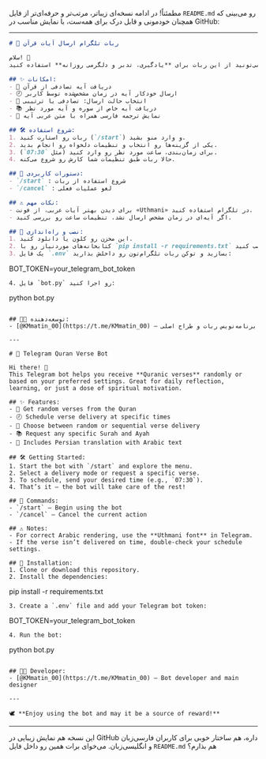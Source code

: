 مطمئناً! در ادامه نسخه‌ای زیباتر، مرتب‌تر و حرفه‌ای‌تر از فایل `README.md` رو می‌بینی که همچنان خودمونی و قابل درک برای همه‌ست، با نمایش مناسب در GitHub:

---

```markdown
# 🕌 ربات تلگرام ارسال آیات قرآن

سلام! 🙌  
این ربات تلگرام به شما کمک می‌کنه تا آیات قرآن کریم رو به صورت **تصادفی** یا طبق تنظیمات دلخواهتون دریافت کنید. می‌تونید از این ربات برای **یادگیری، تدبر و دلگرمی روزانه** استفاده کنید.

## ✨ امکانات:
- 📖 دریافت آیه تصادفی از قرآن
- 🕗 ارسال خودکار آیه در زمان مشخص‌شده توسط کاربر
- 🔄 انتخاب حالت ارسال: تصادفی یا ترتیبی
- 📚 دریافت آیه خاص از سوره و آیه مورد نظر
- 💬 نمایش ترجمه فارسی همراه با متن عربی آیه

## 🛠 شروع استفاده:
1. ربات رو استارت کنید (`/start`) و وارد منو بشید.
2. یکی از گزینه‌ها رو انتخاب و تنظیمات دلخواه رو انجام بدید.
3. برای زمان‌بندی، ساعت مورد نظر رو وارد کنید (مثل `07:30`).
4. حالا ربات طبق تنظیمات شما کارش رو شروع می‌کنه.

## 🧭 دستورات کاربردی:
- `/start` : شروع استفاده از ربات
- `/cancel` : لغو عملیات فعلی

## ⚠️ نکات مهم:
- برای دیدن بهتر آیات عربی، از فونت «Uthmani» در تلگرام استفاده کنید.
- اگر آیه‌ای در زمان مشخص ارسال نشد، تنظیمات ساعت رو بررسی کنید.

## 🧩 نصب و راه‌اندازی:
1. این مخزن رو کلون یا دانلود کنید.
2. کتابخانه‌های موردنیاز رو با `pip install -r requirements.txt` نصب کنید.
3. یک فایل `.env` بسازید و توکن ربات تلگرام‌تون رو داخلش بذارید:
```

BOT\_TOKEN=your\_telegram\_bot\_token

```
4. فایل `bot.py` رو اجرا کنید:
```

python bot.py

```

## 👨‍💻 توسعه‌دهنده:
- [@KMmatin_00](https://t.me/KMmatin_00) – برنامه‌نویس ربات و طراح اصلی

---

# 🕌 Telegram Quran Verse Bot

Hi there! 🙌  
This Telegram bot helps you receive **Quranic verses** randomly or based on your preferred settings. Great for daily reflection, learning, or just a dose of spiritual motivation.

## ✨ Features:
- 📖 Get random verses from the Quran
- 🕗 Schedule verse delivery at specific times
- 🔄 Choose between random or sequential verse delivery
- 📚 Request any specific Surah and Ayah
- 💬 Includes Persian translation with Arabic text

## 🛠 Getting Started:
1. Start the bot with `/start` and explore the menu.
2. Select a delivery mode or request a specific verse.
3. To schedule, send your desired time (e.g., `07:30`).
4. That’s it – the bot will take care of the rest!

## 🧭 Commands:
- `/start` – Begin using the bot
- `/cancel` – Cancel the current action

## ⚠️ Notes:
- For correct Arabic rendering, use the **Uthmani font** in Telegram.
- If the verse isn’t delivered on time, double-check your schedule settings.

## 🧩 Installation:
1. Clone or download this repository.
2. Install the dependencies:
```

pip install -r requirements.txt

```
3. Create a `.env` file and add your Telegram bot token:
```

BOT\_TOKEN=your\_telegram\_bot\_token

```
4. Run the bot:
```

python bot.py

```

## 👨‍💻 Developer:
- [@KMmatin_00](https://t.me/KMmatin_00) – Bot developer and main designer

---

🕊️ **Enjoy using the bot and may it be a source of reward!**
```

---

این نسخه هم نمایش زیبایی در GitHub داره، هم ساختار خوبی برای کاربران فارسی‌زبان و انگلیسی‌زبان.
می‌خوای برات همین رو داخل فایل `README.md` هم بذارم؟
